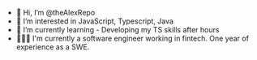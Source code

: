 - 👋 Hi, I’m @theAlexRepo
- 👀 I’m interested in JavaScript, Typescript, Java
- 🌱 I’m currently learning - Developing my TS skills after hours 
- 👷🏽‍♂️ I'm currently a software engineer working in fintech. One year of experience as a SWE.
